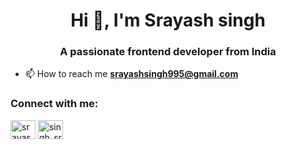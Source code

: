 <h1 align="center">Hi 👋, I'm Srayash singh</h1>
<h3 align="center">A passionate frontend developer from India</h3>

- 📫 How to reach me **srayashsingh995@gmail.com**

<h3 align="left">Connect with me:</h3>
<p align="left">
<a href="https://linkedin.com/in/srayash singh" target="blank"><img align="center" src="https://raw.githubusercontent.com/rahuldkjain/github-profile-readme-generator/master/src/images/icons/Social/linked-in-alt.svg" alt="srayash singh" height="30" width="40" /></a>
<a href="https://instagram.com/singh_srayash" target="blank"><img align="center" src="https://raw.githubusercontent.com/rahuldkjain/github-profile-readme-generator/master/src/images/icons/Social/instagram.svg" alt="singh_srayash" height="30" width="40" /></a>
</p>

